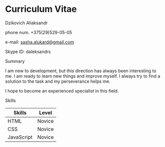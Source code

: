 # Curriculum Vitae
Dzikovich Aliaksandr

phone num. +375(29)529-05-05

e-mail: sasha.alukard@gmail.com

Skype ID: daleksandrs

Summary


I am new to development, but this direction has always been interesting to me. I am ready to learn new things and improve myself. I always try to find a solution to the task and my perseverance helps me.

 I hope to become an experienced specialist in this field.

 Skills

 Skills | Level
 -------|-------
HTML| Novice
CSS | Novice
JavaScript | Novice